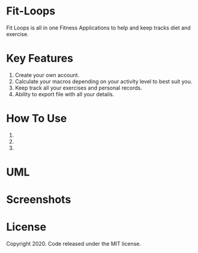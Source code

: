 # Fit-Loops
Fit Loops is all in one Fitness Applications to help and keep tracks diet and exercise.
  
# Key Features
1. Create your own account.
2. Calculate your macros depending on your activity level to best suit you.
3. Keep track all your exercises and personal records.
4. Ability to export file with all your details.

# How To Use
1. 
2. 
3. 

# UML

# Screenshots

# License
Copyright 2020. Code released under the MIT license.
